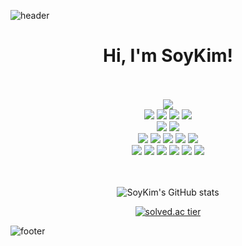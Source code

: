 ![header](https://capsule-render.vercel.app/api?type=Waving&height=200&color=timeAuto&text=👋&section=header&animation=scaleIn&fontSize=50)

<h1 align="center">Hi, I'm SoyKim!</h1>

<div align="center">
<!--   <pre class="java" data-ke-language="java" data-ke-type="codeblock">
    <code class="hljs">
      <span class="hljs-function">
        <span class="hljs-keyword">class Programmer</span>
      </span>
    </code>
  </pre> -->
  
  </br>
  </br>
  <a href="mailto:thdl9893@ajou.ac.kr" target="_blank">
    <img src="https://img.shields.io/badge/Gmail-EA4335?style=flat-square&logo=gmail&logoColor=white"/>
  </a>
  
  <div display="flex">
      <img src="https://img.shields.io/badge/Java-007396?style=flat-square&logo=OpenJDK&logoColor=white"/>
      <img src="https://img.shields.io/badge/Spring Boot-6DB33F?style=flat-square&logo=springboot&logoColor=white"/>
      <img src="https://img.shields.io/badge/Spring Security-6DB33F?style=flat-square&logo=springsecurity&logoColor=white"/>
      <img src="https://img.shields.io/badge/Gradle-02303A?style=flat-square&logo=gradle&logoColor=white"/>
  </div>

  <div display="flex">
      <img src="https://img.shields.io/badge/MySql-4479A1?style=flat-square&logo=mysql&logoColor=white"/>
      <img src="https://img.shields.io/badge/Redis-DC382D?style=flat-square&logo=redis&logoColor=white"/>
  </div>

  <div display="flex">
      <img src = "https://img.shields.io/badge/Github Actions-2088FF?style=flat-square&logo=githubactions&logoColor=white">
      <img src = "https://img.shields.io/badge/Amazon EC2-FF9900?style=flat-square&logo=amazonec2&logoColor=white">
      <img src = "https://img.shields.io/badge/Amazon RDS-2088FF?style=flat-square&logo=amazonrds&logoColor=white">
      <img src="https://img.shields.io/badge/Amazon S3-569A31?style=flat-square&logo=amazons3&logoColor=white"/>
      <img src = "https://img.shields.io/badge/Docker-2496ED?style=flat-square&logo=docker&logoColor=white">
  </div>

  <div display="flex">
      <img src="https://img.shields.io/badge/Git-F05032?style=flat-square&logo=git&logoColor=white"/>
      <img src="https://img.shields.io/badge/GitHub-181717?style=flat-square&logo=github&logoColor=white"/>
      <img src="https://img.shields.io/badge/Slack-4A154B?style=flat-square&logo=slack&logoColor=white"/>
      <img src="https://img.shields.io/badge/Mattermost-261C29?style=flat-square&logo=mattermost&logoColor=white"/>
      <img src="https://img.shields.io/badge/Jira-0052CC?style=flat-square&logo=jirasoftware&logoColor=white"/>
    <img src="https://img.shields.io/badge/Postman-FF6C37?style=flat-square&logo=postman&logoColor=white"/>
  </div>
  
  </br>
  </br>
  
  ![SoyKim's GitHub stats](https://github-readme-stats.vercel.app/api?username=soy9&show_icons=true&theme=algolia)
  
  [![solved.ac tier](http://mazassumnida.wtf/api/v2/generate_badge?boj=whdk98)](https://solved.ac/whdk98)
</div>


![footer](https://capsule-render.vercel.app/api?type=Waving&height=150&color=timeAuto&section=footer)

<!-- https://simpleicons.org/?q=eclip -->
